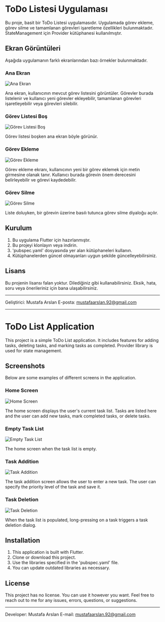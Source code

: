 # ToDo Listesi Uygulaması

Bu proje, basit bir ToDo Listesi uygulamasıdır. Uygulamada görev ekleme, görev silme ve tamamlanan görevleri işaretleme özellikleri bulunmaktadır. StateManagement için Provider kütüphanesi kullanılmıştır.

## Ekran Görüntüleri

Aşağıda uygulamanın farklı ekranlarından bazı örnekler bulunmaktadır.

### Ana Ekran

![Ana Ekran](screenshots/dolu_liste.jpeg)

Ana ekran, kullanıcının mevcut görev listesini görüntüler. Görevler burada listelenir ve kullanıcı yeni görevler ekleyebilir, tamamlanan görevleri işaretleyebilir veya görevleri silebilir.

### Görev Listesi Boş

![Görev Listesi Boş](screenshots/bos_liste.jpeg)

Görev listesi boşken ana ekran böyle görünür.

### Görev Ekleme

![Görev Ekleme](screenshots/gorev_ekleme.jpeg)

Görev ekleme ekranı, kullanıcının yeni bir görev eklemek için metin girmesine olanak tanır. Kullanıcı burada görevin önem derecesini belirleyebilir ve görevi kaydedebilir.


### Görev Silme

![Görev Silme](screenshots/gorev_silme.jpeg)

Liste doluyken, bir görevin üzerine basılı tutunca görev silme diyaloğu açılır.

## Kurulum

1. Bu uygulama Flutter için hazırlanmıştır.
2. Bu projeyi klonlayın veya indirin.
3. 'pubspec.yaml' dosyasında yer alan kütüphaneleri kullanın.
4. Kütüphanelerden güncel olmayanları uygun şekilde güncelleyebilirsiniz.

## Lisans

Bu projenin lisansı falan yoktur. Dilediğiniz gibi kullanabilirsiniz. Eksik, hata, soru veya önerileriniz için bana ulaşabilirsiniz.


---

Geliştirici: Mustafa Arslan
E-posta: mustafaarslan.92@gmail.com

---------------------------------------------------


# ToDo List Application
    
This project is a simple ToDo List application. It includes features for adding tasks, deleting tasks, and marking tasks as completed. Provider library is used for state management.

## Screenshots

Below are some examples of different screens in the application.

### Home Screen

![Home Screen](screenshots/dolu_liste.jpeg)

The home screen displays the user's current task list. Tasks are listed here and the user can add new tasks, mark completed tasks, or delete tasks.

### Empty Task List

![Empty Task List](screenshots/bos_liste.jpeg)

The home screen when the task list is empty.

### Task Addition

![Task Addition](screenshots/gorev_ekleme.jpeg)

The task addition screen allows the user to enter a new task. The user can specify the priority level of the task and save it.

### Task Deletion

![Task Deletion](screenshots/gorev_silme.jpeg)

When the task list is populated, long-pressing on a task triggers a task deletion dialog.

## Installation

1. This application is built with Flutter.
2. Clone or download this project.
3. Use the libraries specified in the 'pubspec.yaml' file.
4. You can update outdated libraries as necessary.

## License

This project has no license. You can use it however you want. Feel free to reach out to me for any issues, errors, questions, or suggestions.

---

Developer: Mustafa Arslan
E-mail: mustafaarslan.92@gmail.com

